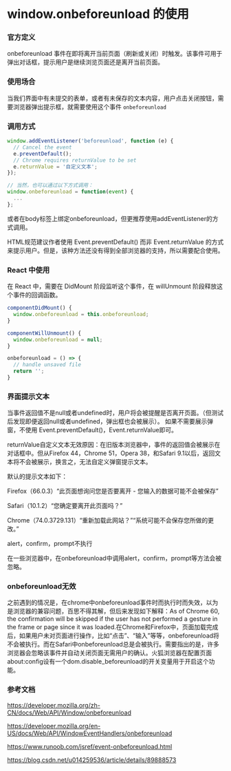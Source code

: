 # window.onbeforeunload 的使用

### 官方定义

onbeforeunload 事件在即将离开当前页面（刷新或关闭）时触发。该事件可用于弹出对话框，提示用户是继续浏览页面还是离开当前页面。

### 使用场合

当我们界面中有未提交的表单，或者有未保存的文本内容，用户点击关闭按钮，需要浏览器弹出提示框，就需要使用这个事件 `onbeforeunload`

### 调用方式

~~~js
window.addEventListener('beforeunload', function (e) {
  // Cancel the event
  e.preventDefault();
  // Chrome requires returnValue to be set
  e.returnValue = '自定义文本';
});

// 当然，也可以通过以下方式调用：
window.onbeforeunload = function(event) { 
  ...
};
~~~

或者在body标签上绑定onbeforeunload，但更推荐使用addEventListener的方式调用。

HTML规范建议作者使用 Event.preventDefault() 而非 Event.returnValue 的方式来提示用户。但是，该种方法还没有得到全部浏览器的支持，所以需要配合使用。

### React 中使用

在 React 中，需要在 DidMount 阶段监听这个事件，在 willUnmount 阶段释放这个事件的回调函数。

~~~jsx
componentDidMount() {
  window.onbeforeunload = this.onbeforeunload;
}

componentWillUnmount() {
  window.onbeforeunload = null;
}

onbeforeunload = () => {
  // handle unsaved file
  return '';
}
~~~

### 界面提示文本

当事件返回值不是null或者undefined时，用户将会被提醒是否离开页面。（但测试后发现即便返回null或者undefined，弹出框也会被展示）。
如果不需要展示弹窗，不使用 Event.preventDefault()，Event.returnValue即可。


returnValue自定义文本无效原因：在旧版本浏览器中，事件的返回值会被展示在对话框中。但从Firefox 44，Chrome 51，Opera 38，和Safari 9.1以后，返回文本将不会被展示，换言之，无法自定义弹窗提示文本。

默认的提示文本如下：

Firefox（66.0.3）“此页面想询问您是否要离开 - 您输入的数据可能不会被保存”

Safari（10.1.2）“您确定要离开此页面吗？”

Chrome（74.0.3729.131）“重新加载此网站？”“系统可能不会保存您所做的更改。”


alert，confirm，prompt不执行

在一些浏览器中，在onbeforeunload中调用alert，confirm，prompt等方法会被忽略。

### onbeforeunload无效

之前遇到的情况是，在chrome中onbeforeunload事件时而执行时而失效，以为是浏览器的兼容问题，百思不得其解，但后来发现如下解释：As of Chrome 60, the confirmation will be skipped if the user has not performed a gesture in the frame or page since it was loaded.在Chrome和Firefox中，页面加载完成后，如果用户未对页面进行操作，比如“点击”、“输入”等等，onbeforeunload将不会被执行。而在Safari中onbeforeunload总是会被执行。需要指出的是，许多浏览器会忽略该事件并自动关闭页面无需用户的确认。火狐浏览器在配置页面about:config设有一个dom.disable_beforeunload的开关变量用于开启这个功能。

### 参考文档

https://developer.mozilla.org/zh-CN/docs/Web/API/Window/onbeforeunload

https://developer.mozilla.org/en-US/docs/Web/API/WindowEventHandlers/onbeforeunload

https://www.runoob.com/jsref/event-onbeforeunload.html

https://blog.csdn.net/u014259536/article/details/89888573